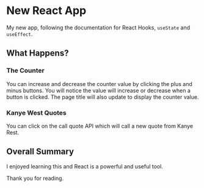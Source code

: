 # New React App

My new app, following the documentation for React Hooks, `useState` and `useEffect`.


## What Happens?

### The Counter
You can increase and decrease the counter value by clicking the plus and minus buttons.
You will notice the value will increase or decrease when a button is clicked. The page title will also update to display the counter value.

### Kanye West Quotes
You can click on the call quote API which will call a new quote from Kanye Rest.


## Overall Summary
I enjoyed learning this and React is a powerful and useful tool.


Thank you for reading.
